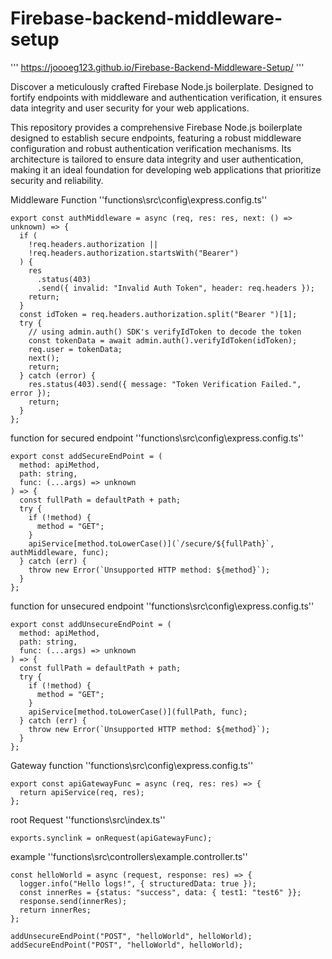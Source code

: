 # Firebase-backend-middleware-setup
''' https://joooeg123.github.io/Firebase-Backend-Middleware-Setup/ '''

Discover a meticulously crafted Firebase Node.js boilerplate. Designed to fortify endpoints with middleware and authentication verification, it ensures data integrity and user security for your web applications.

This repository provides a comprehensive Firebase Node.js boilerplate designed to establish secure endpoints, featuring a robust middleware configuration and robust authentication verification mechanisms. Its architecture is tailored to ensure data integrity and user authentication, making it an ideal foundation for developing web applications that prioritize security and reliability.

Middleware Function ''functions\src\config\express.config.ts''

```
export const authMiddleware = async (req, res: res, next: () => unknown) => {
  if (
    !req.headers.authorization ||
    !req.headers.authorization.startsWith("Bearer")
  ) {
    res
      .status(403)
      .send({ invalid: "Invalid Auth Token", header: req.headers });
    return;
  }
  const idToken = req.headers.authorization.split("Bearer ")[1];
  try {
    // using admin.auth() SDK's verifyIdToken to decode the token
    const tokenData = await admin.auth().verifyIdToken(idToken);
    req.user = tokenData;
    next();
    return;
  } catch (error) {
    res.status(403).send({ message: "Token Verification Failed.", error });
    return;
  }
};
```

function for secured endpoint ''functions\src\config\express.config.ts''
```
export const addSecureEndPoint = (
  method: apiMethod,
  path: string,
  func: (...args) => unknown
) => {
  const fullPath = defaultPath + path;
  try {
    if (!method) {
      method = "GET";
    }
    apiService[method.toLowerCase()](`/secure/${fullPath}`, authMiddleware, func);
  } catch (err) {
    throw new Error(`Unsupported HTTP method: ${method}`);
  }
};
```

function for unsecured endpoint ''functions\src\config\express.config.ts''
```
export const addUnsecureEndPoint = (
  method: apiMethod,
  path: string,
  func: (...args) => unknown
) => {
  const fullPath = defaultPath + path;
  try {
    if (!method) {
      method = "GET";
    }
    apiService[method.toLowerCase()](fullPath, func);
  } catch (err) {
    throw new Error(`Unsupported HTTP method: ${method}`);
  }
};
```

Gateway function ''functions\src\config\express.config.ts''

```
export const apiGatewayFunc = async (req, res: res) => {
  return apiService(req, res);
};
```

root Request ''functions\src\index.ts''
```
exports.synclink = onRequest(apiGatewayFunc);
```

example ''functions\src\controllers\example.controller.ts''

```
const helloWorld = async (request, response: res) => {
  logger.info("Hello logs!", { structuredData: true });
  const innerRes = {status: "success", data: { test1: "test6" }};
  response.send(innerRes);
  return innerRes;
};

addUnsecureEndPoint("POST", "helloWorld", helloWorld);
addSecureEndPoint("POST", "helloWorld", helloWorld);
```


